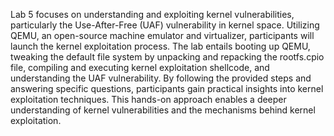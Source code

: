 Lab 5 focuses on understanding and exploiting kernel vulnerabilities, particularly the Use-After-Free (UAF) vulnerability in kernel space.
Utilizing QEMU, an open-source machine emulator and virtualizer, participants will launch the kernel exploitation process.
The lab entails booting up QEMU, tweaking the default file system by unpacking and repacking the rootfs.cpio file, compiling and executing kernel exploitation shellcode, and understanding the UAF vulnerability.
By following the provided steps and answering specific questions, participants gain practical insights into kernel exploitation techniques.
This hands-on approach enables a deeper understanding of kernel vulnerabilities and the mechanisms behind kernel exploitation.
